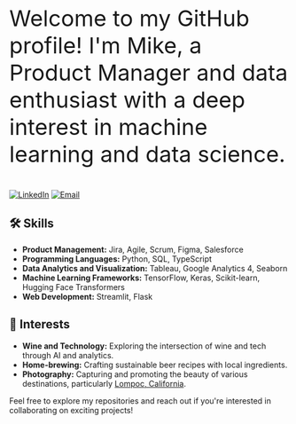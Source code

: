 

<p style="font-size:40px;">
Welcome to my GitHub profile! I'm Mike, a Product Manager and data enthusiast with a deep interest in machine learning and data science.
</p>


[![LinkedIn](https://img.shields.io/badge/-LinkedIn-blue?style=flat&logo=linkedin&logoColor=white&link=https://www.linkedin.com/in/mike-rodden/)](https://www.linkedin.com/in/mike-rodden/)
[![Email](https://img.shields.io/badge/-Email-c14438?style=flat&logo=Gmail&logoColor=white&link=mailto:mikerodden5@gmail.com)](mailto:mikerodden5@gmail.com)

## 🛠️ Skills

- **Product Management:** Jira, Agile, Scrum, Figma, Salesforce
- **Programming Languages:** Python, SQL, TypeScript
- **Data Analytics and Visualization:** Tableau, Google Analytics 4, Seaborn
- **Machine Learning Frameworks:** TensorFlow, Keras, Scikit-learn, Hugging Face Transformers
- **Web Development:** Streamlit, Flask

## 🌱 Interests

- **Wine and Technology:** Exploring the intersection of wine and tech through AI and analytics.
- **Home-brewing:** Crafting sustainable beer recipes with local ingredients.
- **Photography:** Capturing and promoting the beauty of various destinations, particularly [Lompoc, California](https://www.instagram.com/d_james_photography/).

Feel free to explore my repositories and reach out if you're interested in collaborating on exciting projects!

<!---
mikejrodd/mikejrodd is a ✨ special ✨ repository because its `README.md` (this file) appears on your GitHub profile.
You can click the Preview link to take a look at your changes.
--->
